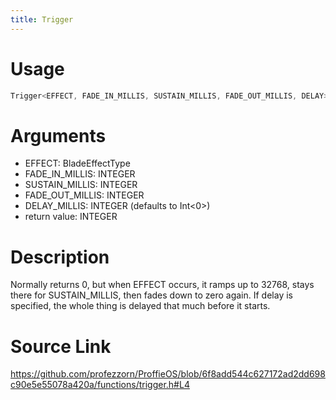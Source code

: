 ```yaml
---
title: Trigger
---
```


# Usage
```cpp
Trigger<EFFECT, FADE_IN_MILLIS, SUSTAIN_MILLIS, FADE_OUT_MILLIS, DELAY>
```

# Arguments
 * EFFECT: BladeEffectType
 * FADE_IN_MILLIS: INTEGER
 * SUSTAIN_MILLIS: INTEGER
 * FADE_OUT_MILLIS: INTEGER
 * DELAY_MILLIS: INTEGER (defaults to Int<0>)
 * return value: INTEGER

# Description
Normally returns 0, but when EFFECT occurs, it ramps up to 32768,
stays there for SUSTAIN_MILLIS, then fades down to zero again.
If delay is specified, the whole thing is delayed that much before it starts.

# Source Link
https://github.com/profezzorn/ProffieOS/blob/6f8add544c627172ad2dd698c90e5e55078a420a/functions/trigger.h#L4
